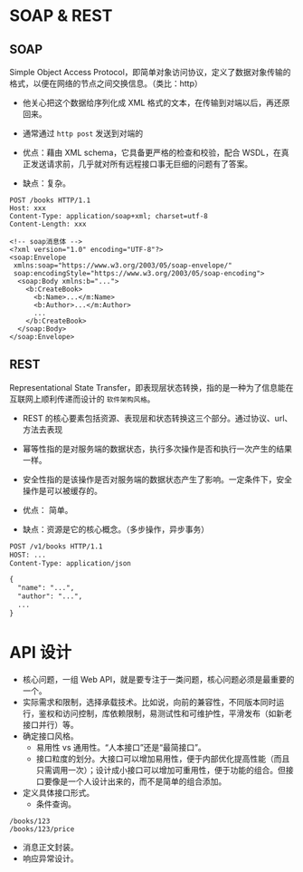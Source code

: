 # SOAP & REST

## SOAP
Simple Object Access Protocol，即简单对象访问协议，定义了数据对象传输的格式，以便在网络的节点之间交换信息。（类比：http）

- 他关心把这个数据给序列化成 XML 格式的文本，在传输到对端以后，再还原回来。
- 通常通过 `http post` 发送到对端的

- 优点：藉由 XML schema，它具备更严格的检查和校验，配合 WSDL，在真正发送请求前，几乎就对所有远程接口事无巨细的问题有了答案。
- 缺点：复杂。
```SOAP
POST /books HTTP/1.1
Host: xxx
Content-Type: application/soap+xml; charset=utf-8
Content-Length: xxx

<!-- soap消息体 -->
<?xml version="1.0" encoding="UTF-8"?>
<soap:Envelope
 xmlns:soap="https://www.w3.org/2003/05/soap-envelope/"
 soap:encodingStyle="https://www.w3.org/2003/05/soap-encoding">
  <soap:Body xmlns:b="...">
    <b:CreateBook>
      <b:Name>...</m:Name>
      <b:Author>...</m:Author>
      ...
    </b:CreateBook>
  </soap:Body>
</soap:Envelope>
```

## REST
Representational State Transfer，即表现层状态转换，指的是一种为了信息能在互联网上顺利传递而设计的 `软件架构风格`。

- REST 的核心要素包括资源、表现层和状态转换这三个部分。通过协议、url、方法去表现
- 幂等性指的是对服务端的数据状态，执行多次操作是否和执行一次产生的结果一样。
- 安全性指的是该操作是否对服务端的数据状态产生了影响。一定条件下，安全操作是可以被缓存的。

- 优点： 简单。
- 缺点：资源是它的核心概念。（多步操作，异步事务）
```REST
POST /v1/books HTTP/1.1
HOST: ...
Content-Type: application/json

{
  "name": "...",
  "author": "...",
  ...
}
```

# API 设计

- 核心问题，一组 Web API，就是要专注于一类问题，核心问题必须是最重要的一个。
- 实际需求和限制，选择承载技术。比如说，向前的兼容性，不同版本同时运行，鉴权和访问控制，库依赖限制，易测试性和可维护性，平滑发布（如新老接口并行）等。
- 确定接口风格。
  - 易用性 vs 通用性。“人本接口”还是“最简接口”。
  - 接口粒度的划分。大接口可以增加易用性，便于内部优化提高性能（而且只需调用一次）；设计成小接口可以增加可重用性，便于功能的组合。但接口要像是一个人设计出来的，而不是简单的组合添加。
- 定义具体接口形式。
  - 条件查询。
```
/books/123
/books/123/price
```
  - 消息正文封装。
  - 响应异常设计。